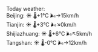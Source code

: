 Today weather:  
Beijing: ☀️   🌡️+1°C 🌬️→15km/h  
Tianjin: ☀️   🌡️+3°C 🌬️↘0km/h  
Shijiazhuang: ☀️   🌡️+6°C 🌬️↖5km/h  
Tangshan: ☀️   🌡️-0°C 🌬️→12km/h  
